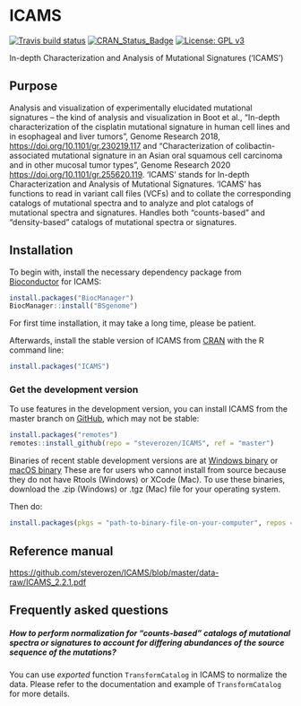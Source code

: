 
<!-- README.md is generated from README.Rmd. Please edit that file -->

# ICAMS

<!-- badges: start -->

[![Travis build
status](https://travis-ci.com/steverozen/ICAMS.svg?branch=master)](https://travis-ci.com/steverozen/ICAMS)
[![CRAN\_Status\_Badge](http://www.r-pkg.org/badges/version/ICAMS)](https://cran.r-project.org/package=ICAMS)
[![License: GPL
v3](https://img.shields.io/badge/License-GPLv3-blue.svg)](https://www.gnu.org/licenses/gpl-3.0)

<!-- badges: end -->

In-depth Characterization and Analysis of Mutational Signatures
(‘ICAMS’)

## Purpose

Analysis and visualization of experimentally elucidated mutational
signatures – the kind of analysis and visualization in Boot et al.,
“In-depth characterization of the cisplatin mutational signature in
human cell lines and in esophageal and liver tumors”, Genome Research
2018, <https://doi.org/10.1101/gr.230219.117> and “Characterization of
colibactin-associated mutational signature in an Asian oral squamous
cell carcinoma and in other mucosal tumor types”, Genome Research 2020
<https://doi.org/10.1101/gr.255620.119>. ‘ICAMS’ stands for In-depth
Characterization and Analysis of Mutational Signatures. ‘ICAMS’ has
functions to read in variant call files (VCFs) and to collate the
corresponding catalogs of mutational spectra and to analyze and plot
catalogs of mutational spectra and signatures. Handles both
“counts-based” and “density-based” catalogs of mutational spectra or
signatures.

## Installation

To begin with, install the necessary dependency package from
[Bioconductor](https://www.bioconductor.org/) for ICAMS:

``` r
install.packages("BiocManager")
BiocManager::install("BSgenome")
```

For first time installation, it may take a long time, please be patient.

Afterwards, install the stable version of ICAMS from
[CRAN](https://cran.r-project.org/) with the R command line:

``` r
install.packages("ICAMS")
```

### Get the development version

To use features in the development version, you can install ICAMS from
the master branch on [GitHub](https://github.com/), which may not be
stable:

``` r
install.packages("remotes")
remotes::install_github(repo = "steverozen/ICAMS", ref = "master")
```

Binaries of recent stable development versions are at [Windows
binary](https://raw.githubusercontent.com/steverozen/ICAMS/master/data-raw/source-file/Windows-binary/ICAMS_2.2.1.zip)
or [macOS
binary](https://raw.githubusercontent.com/steverozen/ICAMS/master/data-raw/source-file/macOS-binary/ICAMS_2.2.1.tgz)
These are for users who cannot install from source because they do not
have Rtools (Windows) or XCode (Mac). To use these binaries, download
the .zip (Windows) or .tgz (Mac) file for your operating system.

Then do:

``` r
install.packages(pkgs = "path-to-binary-file-on-your-computer", repos = NULL)
```

## Reference manual

<https://github.com/steverozen/ICAMS/blob/master/data-raw/ICAMS_2.2.1.pdf>

## Frequently asked questions

##### How to perform normalization for “counts-based” catalogs of mutational spectra or signatures to account for differing abundances of the source sequence of the mutations?

You can use *exported* function `TransformCatalog` in ICAMS to normalize
the data. Please refer to the documentation and example of
`TransformCatalog` for more details.
